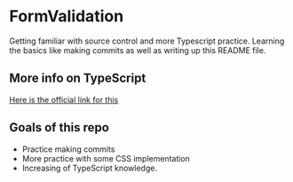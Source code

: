 # FormValidation
Getting familiar with source control and more Typescript practice. Learning the basics like making commits as well as
writing up this README file.

## More info on TypeScript
[Here is the official link for this](https://www.typescriptlang.org/)

## Goals of this repo
- Practice making commits
- More practice with some CSS implementation
- Increasing of TypeScript knowledge.
